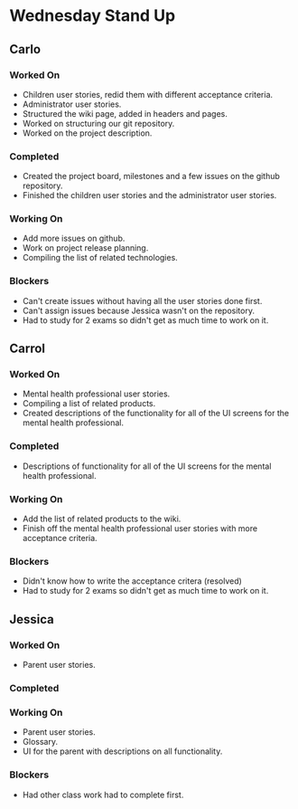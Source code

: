 # Wednesday Stand Up

## Carlo
### Worked On
* Children user stories, redid them with different acceptance criteria.
* Administrator user stories.
* Structured the wiki page, added in headers and pages.
* Worked on structuring our git repository. 
* Worked on the project description.
### Completed
* Created the project board, milestones and a few issues on the github repository. 
* Finished the children user stories and the administrator user stories.
### Working On
* Add more issues on github.
* Work on project release planning.
* Compiling the list of related technologies. 
### Blockers
* Can't create issues without having all the user stories done first. 
* Can't assign issues because Jessica wasn't on the repository.
* Had to study for 2 exams so didn't get as much time to work on it.  

## Carrol
### Worked On
* Mental health professional user stories. 
* Compiling a list of related products.
* Created descriptions of the functionality for all of the UI screens for the mental health professional. 
### Completed
* Descriptions of functionality for all of the UI screens for the mental health professional.
### Working On
* Add the list of related products to the wiki. 
* Finish off the mental health professional user stories with more acceptance criteria. 
### Blockers
* Didn't know how to write the acceptance critera (resolved)
* Had to study for 2 exams so didn't get as much time to work on it.

## Jessica
### Worked On
* Parent user stories.
### Completed
### Working On
* Parent user stories.
* Glossary.
* UI for the parent with descriptions on all functionality.
### Blockers
* Had other class work had to complete first. 